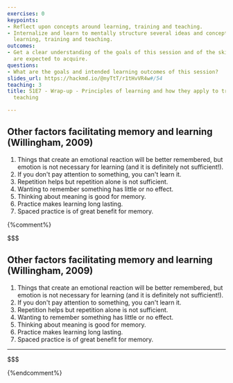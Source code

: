 ```yaml
---
exercises: 0
keypoints:
- Reflect upon concepts around learning, training and teaching.
- Internalize and learn to mentally structure several ideas and concepts related to
  learning, training and teaching.
outcomes:
- Get a clear understanding of the goals of this session and of the skil the learners
  are expected to acquire.
questions:
- What are the goals and intended learning outcomes of this session?
slides_url: https://hackmd.io/@nyTtT/r1tHvVR4w#/54
teaching: 3
title: S1E7 - Wrap-up - Principles of learning and how they apply to training and
  teaching

---
```


## Other factors facilitating memory and learning (Willingham, 2009)

1. Things that create an emotional reaction will be better remembered, but emotion is not necessary for learning (and it is definitely not sufficient!).
2. If you don't pay attention to something, you can't learn it.
3. Repetition helps but repetition alone is not sufficient.
4. Wanting to remember something has little or no effect.
5. Thinking about meaning is good for memory.
6. Practice makes learning long lasting.
7. Spaced practice is of great benefit for memory.

{%comment%}

$$$
## Other factors facilitating memory and learning (Willingham, 2009)

1. Things that create an emotional reaction will be better remembered, but emotion is not necessary for learning (and it is definitely not sufficient!).
2. If you don't pay attention to something, you can't learn it.
3. Repetition helps but repetition alone is not sufficient.
4. Wanting to remember something has little or no effect.
5. Thinking about meaning is good for memory.
6. Practice makes learning long lasting.
7. Spaced practice is of great benefit for memory.

---
$$$


{%endcomment%}
